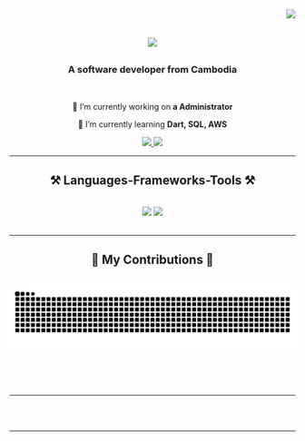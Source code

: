 <img align="right" src="https://visitor-badge.laobi.icu/badge?page_id=SereyodamChek.SereyodamChek" />

<h1 align="center">
    <img src="https://readme-typing-svg.herokuapp.com/?font=Righteous&size=35&center=true&vCenter=true&width=500&height=70&duration=4000&lines=Hi+There!+👋;+I'm+Serey+Odam!;" />
</h1>

<h3 align="center">A software developer from Cambodia </h3>

<br/>

<div align="center">
 
 🔭 I’m currently working on **a Administrator**
 
 🌱 I’m currently learning **Dart, SQL, AWS**


 </div>
 
<div align="center"> 
  <a href="mailto:strongmandom@gmail.com">
    <img src="https://img.shields.io/badge/Gmail-333333?style=for-the-badge&logo=gmail&logoColor=red" />
  </a>
  <a href="https://sereyodamchek-mocha.vercel.app/" target="_blank">
     <img src="https://img.shields.io/badge/Portfolio-FF5722?style=for-the-badge&logo=todoist&logoColor=white" target="_blank" /> <!-- sqlite, safari, google-chrome are other good icon options -->
  </a>
</div>

 <hr/>
 
<h2 align="center">⚒️ Languages-Frameworks-Tools ⚒️</h2>
<br/>
<div align="center">
    <img src="https://skillicons.dev/icons?i=react,bootstrap,flutter,html,css,vscode,github,figma,tailwind,git," />
    <img src="https://skillicons.dev/icons?i=nodejs,python,javascript,typescript,firebase,c,java,nextjs,mysql," /><br>
</div>

<br/>
<hr/>

<div align="center">
  <h2>🐍 My Contributions 🐍</h2>
  <br>
  <img alt="snake eating my contributions" src="https://raw.githubusercontent.com/SereyodamChek/SereyodamChek/output/github-contribution-grid-snake.svg" />
  
  <br/><br/><br/>
</div>

<hr/>



<br/><br/>

<hr/>

<br/>


<br/>
